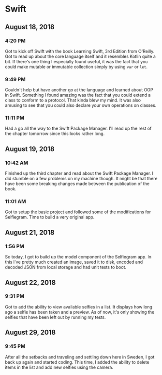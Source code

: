 # Swift

## August 18, 2018

### 4:20 PM

Got to kick off Swift with the book Learning Swift, 3rd Edition from O'Reilly. Got to read up about the core language itself and it resembles Kotlin quite a bit. If there's one thing I especially found useful, it was the fact that you could make mutable or immutable collection simply by using `var` or `let`.

### 9:49 PM

Couldn't help but have another go at the language and learned about OOP in Swift. Something I found amazing was the fact that you could extend a class to conform to a protocol. That kinda blew my mind. It was also amusing to see that you could also declare your own operations on classes.

### 11:11 PM

Had a go all the way to the Swift Package Manager. I'll read up the rest of the chapter tomorrow since this looks rather long.

## August 19, 2018

### 10:42 AM

Finished up the third chapter and read about the Swift Package Manager. I did stumble on a few problems on my machine though. It might be that there have been some breaking changes made between the publication of the book.

### 11:01 AM

Got to setup the basic project and followed some of the modifications for Selfiegram. Time to build a very original app.

## August 21, 2018

### 1:56 PM

So today, I got to build up the model component of the Selfiegram app. In this I've pretty much created an image, saved it to disk, encoded and decoded JSON from local storage and had unit tests to boot.

## August 22, 2018

### 9:31 PM

Got to add the ability to view available selfies in a list. It displays how long ago a selfie has been taken and a preview. As of now, it's only showing the selfies that have been left out by running my tests.

## August 29, 2018

### 9:45 PM

After all the setbacks and traveling and settling down here in Sweden, I got back up again and started coding. This time, I added the ability to delete items in the list and add new selfies using the camera.